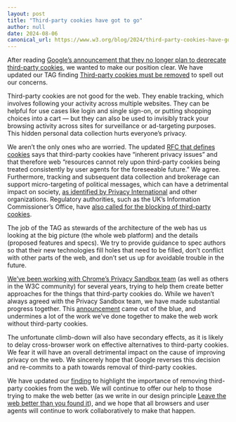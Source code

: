 ```yaml
---
layout: post
title: "Third-party cookies have got to go"
author: null
date: 2024-08-06
canonical_url: https://www.w3.org/blog/2024/third-party-cookies-have-got-to-go/
---
```


After reading [Google’s announcement that they no longer plan to deprecate third-party cookies](https://privacysandbox.com/news/privacy-sandbox-update/), we wanted to make our position clear. We have updated our TAG finding [Third-party cookies must be removed](https://www.w3.org/2001/tag/doc/web-without-3p-cookies) to spell out our concerns.

Third-party cookies are not good for the web. They enable tracking, which involves following your activity across multiple websites. They can be helpful for use cases like login and single sign-on, or putting shopping choices into a cart — but they can also be used to invisibly track your browsing activity across sites for surveillance or ad-targeting purposes. This hidden personal data collection hurts everyone’s privacy.

We aren’t the only ones who are worried. The updated [RFC that defines cookies](https://datatracker.ietf.org/doc/html/draft-ietf-httpbis-rfc6265bis#name-third-party-cookies) says that third-party cookies have “inherent privacy issues” and that therefore web “resources cannot rely upon third-party cookies being treated consistently by user agents for the foreseeable future.” We agree. Furthermore, tracking and subsequent data collection and brokerage can support micro-targeting of political messages, which can have a detrimental impact on society, [as identified by Privacy International](https://privacyinternational.org/sites/default/files/2021-01/UoE_PI%20Micro-targeting%20in%20policital%20campaigns%20comparative%20analysis%202021.pdf) and other organizations. Regulatory authorities, such as the UK’s Information Commissioner’s Office, have [also called for the blocking of third-party cookies](https://ico.org.uk/about-the-ico/media-centre/news-and-blogs/2024/07/ico-statement-in-response-to-google-announcing-it-will-no-longer-block-third-party-cookies/).

The job of the TAG as stewards of the architecture of the web has us looking at the big picture (the whole web platform) and the details (proposed features and specs). We try to provide guidance to spec authors so that their new technologies fill holes that need to be filled, don’t conflict with other parts of the web, and don’t set us up for avoidable trouble in the future.

[We’ve been working with Chrome’s Privacy Sandbox team](https://github.com/w3ctag/design-reviews/issues?q=is%3Aissue+label%3A%22Provenance%3A+Privacy+Sandbox%22+) (as well as others in the W3C community) for several years, trying to help them create better approaches for the things that third-party cookies do. While we haven’t always agreed with the Privacy Sandbox team, we have made substantial progress together. This [announcement](https://privacysandbox.com/news/privacy-sandbox-update/) came out of the blue, and undermines a lot of the work we’ve done together to make the web work without third-party cookies.

The unfortunate climb-down will also have secondary effects, as it is likely to delay cross-browser work on effective alternatives to third-party cookies. We fear it will have an overall detrimental impact on the cause of improving privacy on the web. We sincerely hope that Google reverses this decision and re-commits to a path towards removal of third-party cookies.

We have updated our [finding](https://www.w3.org/2001/tag/doc/web-without-3p-cookies) to highlight the importance of removing third-party cookies from the web. We will continue to offer our help to those trying to make the web better (as we write in our design principle [Leave the web better than you found it](https://www.w3.org/TR/design-principles/#leave-the-web-better)), and we hope that all browsers and user agents will continue to work collaboratively to make that happen.